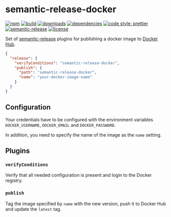 # semantic-release-docker

[![npm](https://img.shields.io/npm/v/semantic-release-docker.svg)](https://www.npmjs.com/package/felixfbecker/semantic-release-docker)
[![build](https://img.shields.io/travis/felixfbecker/semantic-release-docker.svg)](https://travis-ci.org/felixfbecker/semantic-release-docker)
[![downloads](https://img.shields.io/npm/dt/felixfbecker/semantic-release-docker.svg)](https://www.npmjs.com/package/felixfbecker/semantic-release-docker)
[![dependencies](https://img.shields.io/david/felixfbecker/semantic-release-docker.svg)](https://david-dm.org/felixfbecker/semantic-release-docker)
[![code style: prettier](https://img.shields.io/badge/code_style-prettier-ff69b4.svg)](https://github.com/prettier/prettier)
[![semantic-release](https://img.shields.io/badge/%20%20%F0%9F%93%A6%F0%9F%9A%80-semantic--release-e10079.svg)](https://github.com/semantic-release/semantic-release)
[![license](https://img.shields.io/github/license/felixfbecker/semantic-release-docker.svg)](https://github.com/felixfbecker/semantic-release-docker/blob/master/LICENSE)

Set of [semantic-release](https://github.com/semantic-release/semantic-release) plugins for publishing a docker image to
[Docker Hub](https://hub.docker.com/).

```json
{
  "release": {
    "verifyConditions": "semantic-release-docker",
    "publish": {
      "path": "semantic-release-docker",
      "name": "your-docker-image-name"
    }
  }
}
```

## Configuration

Your credentials have to be configured with the environment variables `DOCKER_USERNAME`, `DOCKER_EMAIL` and
`DOCKER_PASSWORD`.

In addition, you need to specify the name of the image as the `name` setting.

## Plugins

### `verifyConditions`

Verify that all needed configuration is present and login to the Docker registry.

### `publish`

Tag the image specified by `name` with the new version, push it to Docker Hub and update the `latest` tag.
